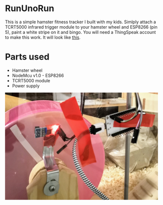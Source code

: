 # RunUnoRun
This is a simple hamster fitness tracker I built with my kids. Simlply attach a TCRT5000 infrared trigger module to your hamster wheel and ESP8266 (pin 5), paint a white stripe on it and bingo. You will need a ThingSpeak account to make this work. It will look like [this](https://thingspeak.com/channels/770699). 

# Parts used
* Hamster wheel
* NodeMcu v1.0 - ESP8266
* TCRT5000 module
* Power supply

![UnosGym](IMG_20190501_205415.jpg)


